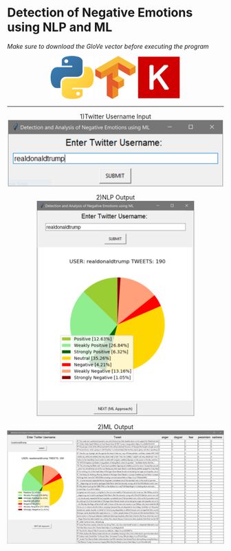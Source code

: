 # Detection of Negative Emotions using NLP and ML
*Make sure to download the GloVe vector before executing the program*

<p align="center">
  <img src="Resources/PythonLogo.png" width="100">
  <img src="Resources/TensorflowLogo.png" height="100">
  <img src="Resources/KerasLogo.jpg" height="100">
<p>
  
---
<p align="center">
  1)Twitter Username Input
  <br><img src="Resources/01.Twitter Username Input.PNG" width="500">
</p>
<p align="center">
   2)NLP Output
  <br><img src="Resources/02.NLP Result Pie Chart.PNG" height="500">
</p>
<p align="center">
  2)ML Output
  <br><img src="Resources/03.ML Result Table.PNG">
<p>
